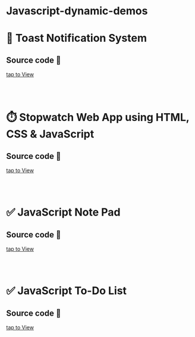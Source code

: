 # Javascript-dynamic-demos

 

# 🚀 Toast Notification System

 ## Source code   📂 <br>
[tap to View](https://github.com/13-Bhupendra/Javascript-dynamic-demos/tree/main/Toast%20Notification%20JS)

 <br><br>
 
 # ⏱️ Stopwatch Web App using HTML, CSS & JavaScript

 ## Source code   📂 <br>
[tap to View](https://github.com/13-Bhupendra/Javascript-dynamic-demos/tree/main/StopWatch%20Application)

  <br><br>
  
#  ✅ JavaScript Note Pad
 ## Source code   📂 <br>
[tap to View](https://github.com/13-Bhupendra/Javascript-dynamic-demos/tree/main/NotePad%20application)

  <br><br>

# ✅ JavaScript To-Do List
 ## Source code   📂 <br>
[tap to View](https://github.com/13-Bhupendra/Javascript-dynamic-demos/tree/main/todoList%20Application)

 

 

